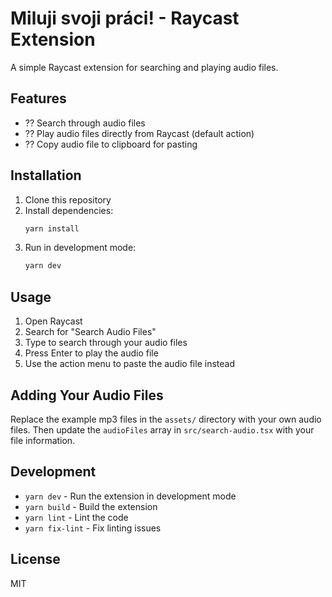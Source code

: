 # Miluji svoji práci! - Raycast Extension

A simple Raycast extension for searching and playing audio files.

## Features

- ?? Search through audio files
- ?? Play audio files directly from Raycast (default action)
- ?? Copy audio file to clipboard for pasting

## Installation

1. Clone this repository
2. Install dependencies:
   ```bash
   yarn install
   ```
3. Run in development mode:
   ```bash
   yarn dev
   ```

## Usage

1. Open Raycast
2. Search for "Search Audio Files"
3. Type to search through your audio files
4. Press Enter to play the audio file
5. Use the action menu to paste the audio file instead

## Adding Your Audio Files

Replace the example mp3 files in the `assets/` directory with your own audio files. Then update the `audioFiles` array in `src/search-audio.tsx` with your file information.

## Development

- `yarn dev` - Run the extension in development mode
- `yarn build` - Build the extension
- `yarn lint` - Lint the code
- `yarn fix-lint` - Fix linting issues

## License

MIT
